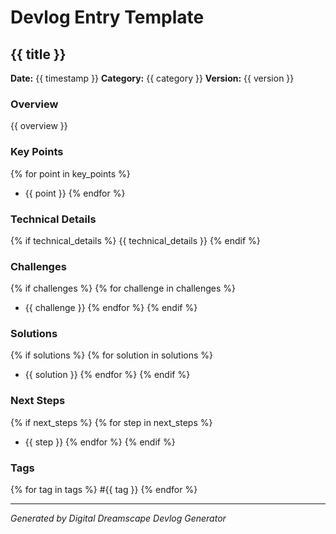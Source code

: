 # Devlog Entry Template

## {{ title }}

**Date:** {{ timestamp }}
**Category:** {{ category }}
**Version:** {{ version }}

### Overview
{{ overview }}

### Key Points
{% for point in key_points %}
- {{ point }}
{% endfor %}

### Technical Details
{% if technical_details %}
{{ technical_details }}
{% endif %}

### Challenges
{% if challenges %}
{% for challenge in challenges %}
- {{ challenge }}
{% endfor %}
{% endif %}

### Solutions
{% if solutions %}
{% for solution in solutions %}
- {{ solution }}
{% endfor %}
{% endif %}

### Next Steps
{% if next_steps %}
{% for step in next_steps %}
- {{ step }}
{% endfor %}
{% endif %}

### Tags
{% for tag in tags %}
#{{ tag }}
{% endfor %}

---
*Generated by Digital Dreamscape Devlog Generator* 